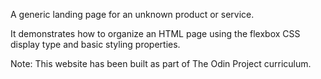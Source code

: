 A generic landing page for an unknown product or service.

It demonstrates how to organize an HTML page using the flexbox CSS display type and basic styling properties.

Note: This website has been built as part of The Odin Project curriculum.
